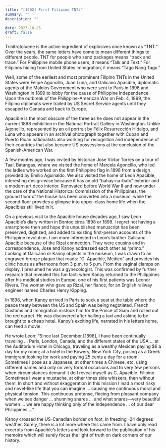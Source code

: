 ```yaml
---
title: "[1202] First Filipino TNTs"
summary: ""
description: ""

date: 2023-10-25
draft: false
---
```


Trinitrotoluene is the active ingredient of explosives once known as “TNT.” Over the years, the same letters have come to mean different things to different people. TNT for people who send packages means “track and trace.” For Philippine mobile phone users, it means “Talk and Text.” For Filipinos hiding from United States Immigration, it means “Tago Nang Tago.”

Well, some of the earliest and most prominent Filipino TNTs in the United States were Felipe Agoncillo, Juan Luna, and Galicano Apacible, diplomatic agents of the Malolos Government who were sent to Paris in 1898 and Washington in 1899 to lobby for the cause of Philippine Independence. Upon the outbreak of the Philippine-American War on Feb. 4, 1899, the Filipino diplomats were trailed by US Secret Service agents until they escaped to Canada and back to Europe.

Apacible is the most obscure of the three as he does not appear in the current 1898 exhibition in the National Portrait Gallery in Washington. Unlike Agoncillo, represented by an oil portrait by Félix Resurrección Hidalgo, and Luna who appears in an archival photograph together with Cuban and Puerto Rican nationalists also working for recognition and independence of their countries that also became US possessions at the conclusion of the Spanish-American War.

A few months ago, I was invited by historian Jose Victor Torres on a tour of Taal, Batangas, where we visited the home of Marcela Agoncillo, who led the ladies who worked on the first Philippine flag in 1898 from a design provided by Emilio Aguinaldo. We also visited the home of Leon Apacible, interesting design-wise because it has an old “bahay-na-bato” exterior and a modern art deco interior. Renovated before World War II and now under the care of the National Historical Commission of the Philippines, the ground floor of the house has been converted into a museum, while the second floor provides a glimpse into upper-class home life when the Apacibles still lived in it.

On a previous visit to the Apacible house decades ago, I saw Leon Apacible’s diary written in Bontoc circa 1898 or 1899. I regret not having a smartphone then and hope this unpublished manuscript has been preserved, digitized, and added to existing first-person accounts of the Philippine revolution. I am more interested in Leon’s brother Galicano Apacible because of the Rizal connection. They were cousins and in correspondence, Jose and Kanoy addressed each other as “primo.” Looking at Galicano or Kanoy objects in the museum, I was drawn to an engraved bronze plaque that reads: “G. Apacible, Medico” and provides his clinic hours as afternoons from 3 p.m. to 5 p.m. From the vaginal clamps on display, I presumed he was a gynecologist. This was confirmed by further research that revealed this fun fact: when Kanoy returned to the Philippines after his medical studies in Europe, one of his first patients was Leonor Rivera. The woman who gave up Rizal, her fiancé, for an English railway engineer named Charles Henry Kipping.

In 1898, when Kanoy arrived in Paris to seek a seat at the table where the peace treaty between the US and Spain was being negotiated, French Customs and Immigration mistook him for the Prince of Siam and rolled out the red carpet. He was discovered after hailing a taxi and asking to be brought to a cheap hotel. Kanoy’s exciting life, narrated in his letters home, can feed a movie.

He wrote Leon: “Since last December [1898], I have been continually traveling … Paris, London, Canada, and the different states of the USA … at the Auditorium Hotel in Chicago, traveling as a wealthy Mexican paying $6 a day for my room; at a hotel in the Bowery, New York City, posing as a Greek immigrant looking for work and paying 25 cents a day for a room. Sometimes I pose as a Japanese; at other times a Chinese, etc. using different names and only on very formal occasions and to very few persons when circumstances demand it do I reveal myself as G. Apacible. Filipino. Sometimes I wear a mustache, at other times side whiskers, then without them. In short and without exaggeration in this mission I lead a most risky and novel-like life that you can imagine … causing me continuous moral and physical tension. This continuous pretense, fleeing from pleasant company when we see danger … shunning snares … and what snares—very beautiful women … we are happy thinking only of the independence … of our dear Philippines …”

Kanoy crossed the US-Canadian border on foot, in freezing -24 degrees weather. Surely, there is a lot more where this came from. I have only read excerpts from Apacible’s letters and look forward to the publication of his memoirs which will surely focus the light of truth on dark corners of our history.
